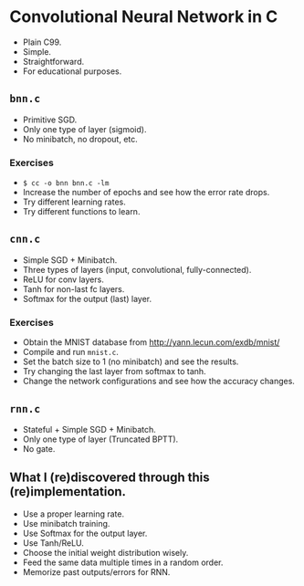 # Convolutional Neural Network in C

 * Plain C99.
 * Simple.
 * Straightforward.
 * For educational purposes.

## `bnn.c`

 * Primitive SGD.
 * Only one type of layer (sigmoid).
 * No minibatch, no dropout, etc.

### Exercises

 * `$ cc -o bnn bnn.c -lm`
 * Increase the number of epochs and see how the error rate drops.
 * Try different learning rates.
 * Try different functions to learn.

## `cnn.c`

 * Simple SGD + Minibatch.
 * Three types of layers (input, convolutional, fully-connected).
 * ReLU for conv layers.
 * Tanh for non-last fc layers.
 * Softmax for the output (last) layer.

### Exercises

 * Obtain the MNIST database from http://yann.lecun.com/exdb/mnist/
 * Compile and run `mnist.c`.
 * Set the batch size to 1 (no minibatch) and see the results.
 * Try changing the last layer from softmax to tanh.
 * Change the network configurations and see how the accuracy changes.

## `rnn.c`

 * Stateful + Simple SGD + Minibatch.
 * Only one type of layer (Truncated BPTT).
 * No gate.

## What I (re)discovered through this (re)implementation.

 * Use a proper learning rate.
 * Use minibatch training.
 * Use Softmax for the output layer.
 * Use Tanh/ReLU.
 * Choose the initial weight distribution wisely.
 * Feed the same data multiple times in a random order.
 * Memorize past outputs/errors for RNN.
